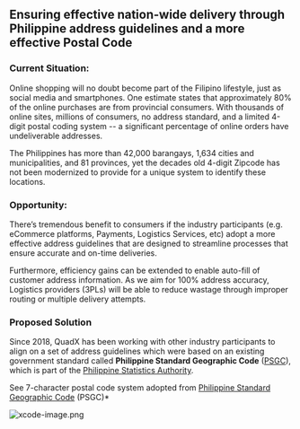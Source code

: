 ## Ensuring effective nation-wide delivery through Philippine address guidelines and a more effective Postal Code

### Current Situation:
Online shopping will no doubt become part of the Filipino lifestyle, just as social media and smartphones. One estimate states that approximately 80% of the online purchases are from provincial consumers. With thousands of online sites, millions of consumers, no address standard, and a limited 4-digit postal coding system -- a significant percentage of online orders have undeliverable addresses.

The Philippines has more than 42,000 barangays, 1,634 cities and municipalities, and 81 provinces, yet the decades old 4-digit
Zipcode has not been modernized to provide for a unique system to identify these locations. 

### Opportunity:
There’s tremendous benefit to consumers if the industry participants (e.g. eCommerce platforms, Payments, Logistics
Services, etc) adopt a more effective address guidelines that are designed to streamline processes that ensure accurate and on-time deliveries.

Furthermore, efficiency gains can be extended to enable auto-fill of customer address information. As we aim for 100% address accuracy, Logistics providers (3PLs) will be able to reduce wastage through improper routing or multiple delivery attempts.

### Proposed Solution

Since 2018, QuadX has been working with other industry participants to align on a set of address guidelines which were based on an existing government standard called **Philippine Standard Geographic Code** ([PSGC](https://psa.gov.ph/)), which is part of the [Philippine Statistics Authority](https://psa.gov.ph/).  

See 7-character postal code system adopted from [Philippine Standard Geographic Code](https://psa.gov.ph/classification/psgc/) (PSGC)*

![xcode-image.png]({{site.baseurl}}/xcode-image.png)